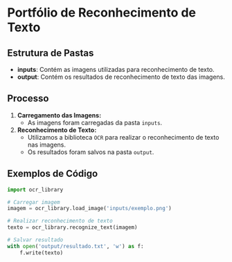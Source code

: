 # Portfólio de Reconhecimento de Texto

## Estrutura de Pastas
- **inputs**: Contém as imagens utilizadas para reconhecimento de texto.
- **output**: Contém os resultados de reconhecimento de texto das imagens.

## Processo
1. **Carregamento das Imagens:**
   - As imagens foram carregadas da pasta `inputs`.
2. **Reconhecimento de Texto:**
   - Utilizamos a biblioteca `OCR` para realizar o reconhecimento de texto nas imagens.
   - Os resultados foram salvos na pasta `output`.

## Exemplos de Código
```python
import ocr_library

# Carregar imagem
imagem = ocr_library.load_image('inputs/exemplo.png')

# Realizar reconhecimento de texto
texto = ocr_library.recognize_text(imagem)

# Salvar resultado
with open('output/resultado.txt', 'w') as f:
    f.write(texto)
